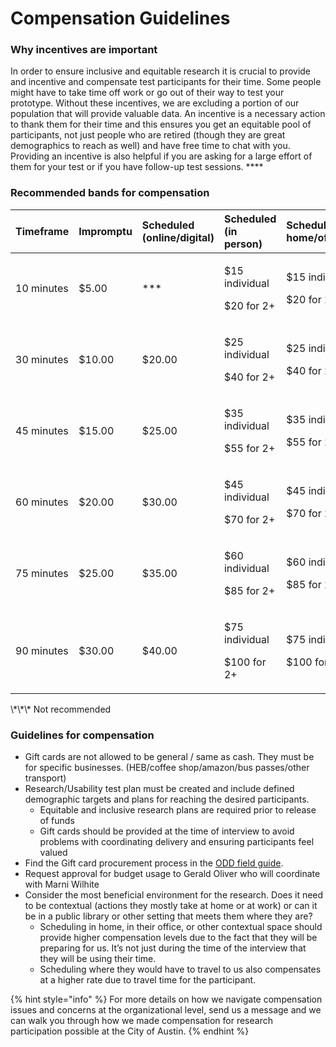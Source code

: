 # Compensation Guidelines

### **Why incentives are important**

In order to ensure inclusive and equitable research it is crucial to provide and incentive and compensate test participants for their time. Some people might have to take time off work or go out of their way to test your prototype. Without these incentives, we are excluding a portion of our population that will provide valuable data. An incentive is a necessary action to thank them for their time and this ensures you get an equitable pool of participants, not just people who are retired \(though they are great demographics to reach as well\) and have free time to chat with you. Providing an incentive is also helpful if you are asking for a large effort of them for your test or if you have follow-up test sessions.  ****

### **Recommended bands for compensation**

<table>
  <thead>
    <tr>
      <th style="text-align:left"><b>Timeframe</b>
      </th>
      <th style="text-align:left">Impromptu</th>
      <th style="text-align:left">Scheduled (online/digital)</th>
      <th style="text-align:left"><b>Scheduled (in person)</b>
      </th>
      <th style="text-align:left"><b>Scheduled (in home/office/contextual)</b>
      </th>
    </tr>
  </thead>
  <tbody>
    <tr>
      <td style="text-align:left">10 minutes</td>
      <td style="text-align:left">$5.00</td>
      <td style="text-align:left">***</td>
      <td style="text-align:left">
        <p>$15 individual</p>
        <p>$20 for 2+
          <br />
        </p>
      </td>
      <td style="text-align:left">
        <p>$15 individual</p>
        <p>$20 for 2+
          <br />
        </p>
      </td>
    </tr>
    <tr>
      <td style="text-align:left">30 minutes</td>
      <td style="text-align:left">$10.00</td>
      <td style="text-align:left">$20.00</td>
      <td style="text-align:left">
        <p>$25 individual</p>
        <p>$40 for 2+</p>
      </td>
      <td style="text-align:left">
        <p>$25 individual</p>
        <p>$40 for 2+</p>
      </td>
    </tr>
    <tr>
      <td style="text-align:left">45 minutes</td>
      <td style="text-align:left">$15.00</td>
      <td style="text-align:left">$25.00</td>
      <td style="text-align:left">
        <p>$35 individual</p>
        <p>$55 for 2+</p>
      </td>
      <td style="text-align:left">
        <p>$35 individual</p>
        <p>$55 for 2+</p>
      </td>
    </tr>
    <tr>
      <td style="text-align:left">60 minutes</td>
      <td style="text-align:left">$20.00</td>
      <td style="text-align:left">$30.00</td>
      <td style="text-align:left">
        <p>$45 individual</p>
        <p>$70 for 2+</p>
      </td>
      <td style="text-align:left">
        <p>$45 individual</p>
        <p>$70 for 2+</p>
      </td>
    </tr>
    <tr>
      <td style="text-align:left">75 minutes</td>
      <td style="text-align:left">$25.00</td>
      <td style="text-align:left">$35.00</td>
      <td style="text-align:left">
        <p>$60 individual</p>
        <p>$85 for 2+</p>
      </td>
      <td style="text-align:left">
        <p>$60 individual</p>
        <p>$85 for 2+</p>
      </td>
    </tr>
    <tr>
      <td style="text-align:left">90 minutes</td>
      <td style="text-align:left">$30.00</td>
      <td style="text-align:left">$40.00</td>
      <td style="text-align:left">
        <p>$75 individual</p>
        <p>$100 for 2+</p>
      </td>
      <td style="text-align:left">
        <p>$75 individual</p>
        <p>$100 for 2+</p>
      </td>
    </tr>
  </tbody>
</table>\*\*\* Not recommended

### **Guidelines for compensation**

* Gift cards are not allowed to be general / same as cash. They must be for specific businesses. \(HEB/coffee shop/amazon/bus passes/other transport\)
* Research/Usability test plan must be created and include defined demographic targets and plans for reaching the desired participants.
  * Equitable and inclusive research plans are required prior to release of funds
  * Gift cards should be provided at the time of interview to avoid problems with coordinating delivery and ensuring participants feel valued
* Find the Gift card procurement process in the [ODD field guide](https://docs.google.com/document/d/11w8I9X3hpg1GM_nCvKlMj6U4F4tM1yDdULUPc_e7RwY/edit?usp=sharing).
* Request approval for budget usage to Gerald Oliver who will coordinate with Marni Wilhite
* Consider the most beneficial environment for the research. Does it need to be contextual \(actions they mostly take at home or at work\) or can it be in a public library or other setting that meets them where they are?
  * Scheduling in home, in their office, or other contextual space should provide higher compensation levels due to the fact that they will be preparing for us. It’s not just during the time of the interview that they will be using their time.
  * Scheduling where they would have to travel to us also compensates at a higher rate due to travel time for the participant.

{% hint style="info" %}
For more details on how we navigate compensation issues and concerns at the organizational level, send us a message and we can walk you through how we made compensation for research participation possible at the City of Austin.
{% endhint %}



